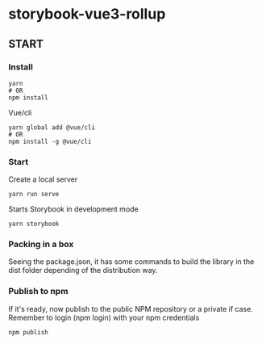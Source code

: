 # storybook-vue3-rollup
 
START
------------

### Install

~~~
yarn
# OR
npm install
~~~


Vue/cli
~~~
yarn global add @vue/cli
# OR
npm install -g @vue/cli
~~~

### Start

Create a local server
~~~
yarn run serve
~~~

Starts Storybook in development mode
~~~
yarn storybook
~~~


### Packing in a box

Seeing the package.json, it has some commands to build the library
in the dist folder depending of the distribution way.


### Publish to npm

If it's ready, now publish to the public NPM repository or a private if case.
Remember to login (npm login) with your npm credentials

~~~
npm publish
~~~
